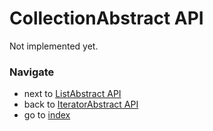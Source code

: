 # CollectionAbstract API

Not implemented yet.

### Navigate

* next to [ListAbstract API](/docs/api/5_3.ListAbstractAPI.md)
* back to [IteratorAbstract API](/docs/api/5_1.IteratorAbstractAPI.md)
* go to [index](/README.md)